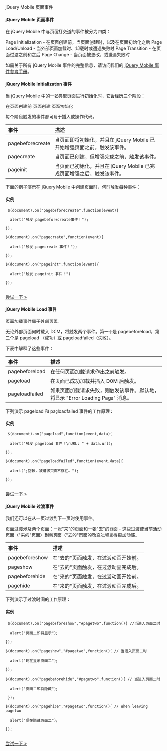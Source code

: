  jQuery Mobile 页面事件
 
#### jQuery Mobile 页面事件

 在 jQuery Mobile 中与页面打交道的事件被分为四类： 

 
Page Initialization - 在页面创建前，当页面创建时，以及在页面初始化之后
 Page Load/Unload - 当外部页面加载时、卸载时或遭遇失败时
 Page Transition - 在页面过渡之前和之后
 Page Change - 当页面被更改，或遭遇失败时
 
如需关于所有 jQuery Mobile 事件的完整信息，请访问我们的 [jQuery Mobile 事件参考手册](http://www.w3cschool.cc/jquerymobile/jquerymobile-ref-events.html)。

 

#### jQuery Mobile Initialization 事件

 当 jQuery Mobile 中的一张典型页面进行初始化时，它会经历三个阶段：

 
在页面创建前
 页面创建
 页面初始化
 
每个阶段触发的事件都可用于插入或操作代码。

 

|事件|描述|
|:--|:--|
|pagebeforecreate|当页面即将初始化，并且在 jQuery Mobile 已开始增强页面之前，触发该事件。|
|pagecreate|当页面已创建，但增强完成之前，触发该事件。|
|pageinit|当页面已初始化，并且在 jQuery Mobile 已完成页面增强之后，触发该事件。|

下面的例子演示在 jQuery Mobile 中创建页面时，何时触发每种事件：

  
#### 实例

 
```
 $(document).on("pagebeforecreate",function(event){

  alert("触发 pagebeforecreate事件！");

}); 

$(document).on("pagecreate",function(event){

  alert("触发 pagecreate 事件！");

});

$(document).on("pageinit",function(event){

  alert("触发 pageinit 事件！")

});


```
 

[尝试一下 »](http://www.w3cschool.cc/try/try.php?filename=tryjqmob_events_page_initialization)


 



#### jQuery Mobile Load 事件

 页面加载事件属于外部页面。

 无论外部页面何时载入 DOM，将触发两个事件。第一个是 pagebeforeload，第二个是 pageload （成功）或 pageloadfailed（失败）。

 下表中解释了这些事件：

 

|事件|描述|
|:--|:--|
|pagebeforeload|在任何页面加载请求作出之前触发。|
|pageload|在页面已成功加载并插入 DOM 后触发。|
|pageloadfailed|如果页面加载请求失败，则触发该事件。默认地，将显示 "Error Loading Page" 消息。|

下列演示 pageload 和 pagloadfailed 事件的工作原理：

  
#### 实例

 
```
 $(document).on("pageload",function(event,data){

  alert("触发 pageload 事件！\nURL: " + data.url);

});

$(document).on("pageloadfailed",function(event,data){

  alert(";抱歉，被请求页面不存在。");

});


```
 

[尝试一下 »](http://www.w3cschool.cc/try/try.php?filename=tryjqmob_events_pageload)


 



#### jQuery Mobile 过渡事件

 我们还可以在从一页过渡到下一页时使用事件。

 页面过渡涉及两个页面：一张"来"的页面和一张"去"的页面 - 这些过渡使当前活动页面（"来的"页面）到新页面（"去的"页面的改变过程变得更加动感。

 

|事件|描述|
|:--|:--|
|pagebeforeshow|在"去的"页面触发，在过渡动画开始前。|
|pageshow|在"去的"页面触发，在过渡动画完成后。|
|pagebeforehide|在"来的"页面触发，在过渡动画开始前。|
|pagehide|在"来的"页面触发，在过渡动画完成后。|

下列演示了过渡时间的工作原理：

  
#### 实例

 
```
 $(document).on("pagebeforeshow","#pagetwo",function(){ //当进入页面二时 

  alert("页面二即将显示");

});

$(document).on("pageshow","#pagetwo",function(){ // 当进入页面二时

  alert("现在显示页面二");

});

$(document).on("pagebeforehide","#pagetwo",function(){ // 当进入页面二时

  alert("页面二即将隐藏");

 });

$(document).on("pagehide","#pagetwo",function(){ // When leaving pagetwo

  alert("现在隐藏页面二");

});


```
 

[尝试一下 »](http://www.w3cschool.cc/try/try.php?filename=tryjqmob_events_page_transitions)


 

